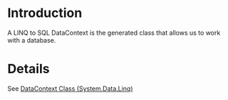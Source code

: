 # Introduction #

A LINQ to SQL DataContext is the generated class that allows us to work with a database.


# Details #

See [DataContext Class (System.Data.Linq)](http://msdn.microsoft.com/en-us/library/system.data.linq.datacontext.aspx)